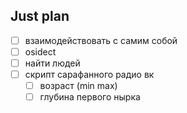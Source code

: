 ## Just plan
- [ ] взаимодействовать с самим собой
- [ ] osidect
- [ ] найти людей 
- [ ] скрипт сарафанного радио вк
	- [ ] возраст (min max)
	- [ ] глубина первого нырка
